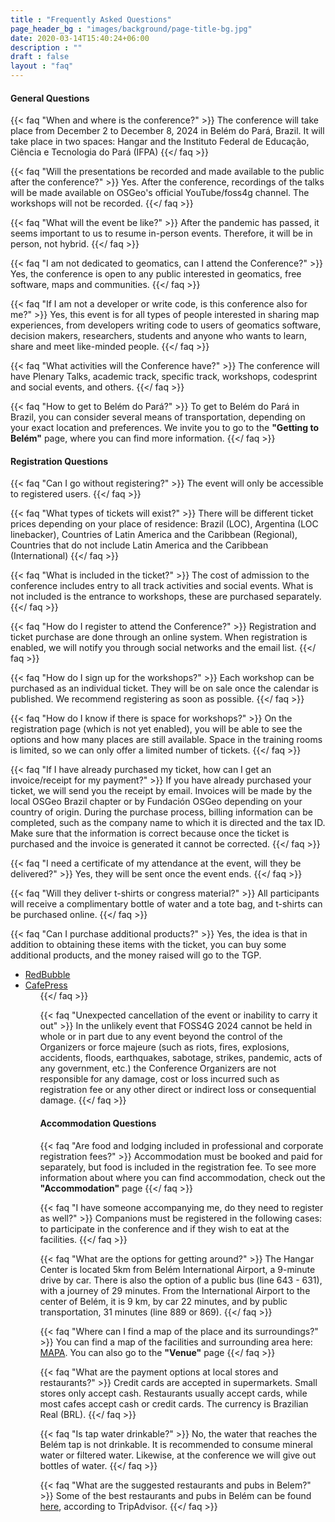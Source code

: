 ```yaml
---
title : "Frequently Asked Questions"
page_header_bg : "images/background/page-title-bg.jpg"
date: 2020-03-14T15:40:24+06:00
description : ""
draft : false
layout : "faq"
---
```



#### General Questions
{{< faq "When and where is the conference?" >}}
The conference will take place from December 2 to December 8, 2024 in Belém do Pará, Brazil. It will take place in two spaces: Hangar and the Instituto Federal de Educação, Ciência e Tecnologia do Pará (IFPA)
{{</ faq >}}

{{< faq "Will the presentations be recorded and made available to the public after the conference?" >}}
Yes. After the conference, recordings of the talks will be made available on OSGeo's official YouTube/foss4g channel. The workshops will not be recorded.
{{</ faq >}}

{{< faq "What will the event be like?" >}}
After the pandemic has passed, it seems important to us to resume in-person events. Therefore, it will be in person, not hybrid.
{{</ faq >}}

{{< faq "I am not dedicated to geomatics, can I attend the Conference?" >}}
Yes, the conference is open to any public interested in geomatics, free software, maps and communities.
{{</ faq >}}

{{< faq "If I am not a developer or write code, is this conference also for me?" >}}
Yes, this event is for all types of people interested in sharing map experiences, from developers writing code to users of geomatics software, decision makers, researchers, students and anyone who wants to learn, share and meet like-minded people. 
{{</ faq >}}

{{< faq "What activities will the Conference have?" >}}
The conference will have Plenary Talks, academic track, specific track, workshops, codesprint and social events, and others.
{{</ faq >}}

{{< faq "How to get to Belém do Pará?" >}}
To get to Belém do Pará in Brazil, you can consider several means of transportation, depending on your exact location and preferences. We invite you to go to the **"Getting to Belém"** page, where you can find more information.
{{</ faq >}}

#### Registration Questions
<!-- REGISTRATION QUESTIONS -->

{{< faq "Can I go without registering?" >}}
The event will only be accessible to registered users.
{{</ faq >}}

{{< faq "What types of tickets will exist?" >}}
There will be different ticket prices depending on your place of residence: Brazil (LOC), Argentina (LOC linebacker), Countries of Latin America and the Caribbean (Regional), Countries that do not include Latin America and the Caribbean (International)
{{</ faq >}}

{{< faq "What is included in the ticket?" >}}
The cost of admission to the conference includes entry to all track activities and social events. What is not included is the entrance to workshops, these are purchased separately.
{{</ faq >}}

{{< faq "How do I register to attend the Conference?" >}}
Registration and ticket purchase are done through an online system. When registration is enabled, we will notify you through social networks and the email list.
{{</ faq >}}

{{< faq "How do I sign up for the workshops?" >}}
Each workshop can be purchased as an individual ticket. They will be on sale once the calendar is published. We recommend registering as soon as possible.
{{</ faq >}}

{{< faq "How do I know if there is space for workshops?" >}}
On the registration page (which is not yet enabled), you will be able to see the options and how many places are still available. Space in the training rooms is limited, so we can only offer a limited number of tickets.
{{</ faq >}}

{{< faq "If I have already purchased my ticket, how can I get an invoice/receipt for my payment?" >}}
If you have already purchased your ticket, we will send you the receipt by email. Invoices will be made by the local OSGeo Brazil chapter or by Fundación OSGeo depending on your country of origin. During the purchase process, billing information can be completed, such as the company name to which it is directed and the tax ID. Make sure that the information is correct because once the ticket is purchased and the invoice is generated it cannot be corrected.
{{</ faq >}}

{{< faq "I need a certificate of my attendance at the event, will they be delivered?" >}}
Yes, they will be sent once the event ends.
{{</ faq >}}

{{< faq "Will they deliver t-shirts or congress material?" >}}
All participants will receive a complimentary bottle of water and a tote bag, and t-shirts can be purchased online.
{{</ faq >}}

{{< faq "Can I purchase additional products?" >}}
Yes, the idea is that in addition to obtaining these items with the ticket, you can buy some additional products, and the money raised will go to the TGP. <ul style="margin-top: 6px; margin-bottom: 0"><li>[RedBubble](https://www.redbubble.com/people/FOSS4G2024/)</li><li>[CafePress](https://www.cafepress.com/shop/FOSS4G2024)<ul>
{{</ faq >}}

{{< faq "Unexpected cancellation of the event or inability to carry it out" >}}
In the unlikely event that FOSS4G 2024 cannot be held in whole or in part due to any event beyond the control of the Organizers or force majeure (such as riots, fires, explosions, accidents, floods, earthquakes, sabotage, strikes, pandemic, acts of any government, etc.) the Conference Organizers are not responsible for any damage, cost or loss incurred such as registration fee or any other direct or indirect loss or consequential damage.
{{</ faq >}}

#### Accommodation Questions
<!-- ACCOMMODATION QUESTIONS -->

{{< faq "Are food and lodging included in professional and corporate registration fees?" >}}
Accommodation must be booked and paid for separately, but food is included in the registration fee. To see more information about where you can find accommodation, check out the **"Accommodation"** page
{{</ faq >}}

{{< faq "I have someone accompanying me, do they need to register as well?" >}}
Companions must be registered in the following cases: to participate in the conference and if they wish to eat at the facilities.
{{</ faq >}}

{{< faq "What are the options for getting around?" >}}
The Hangar Center is located 5km from Belém International Airport, a 9-minute drive by car. There is also the option of a public bus (line 643 - 631), with a journey of 29 minutes.
From the International Airport to the center of Belém, it is 9 km, by car 22 minutes, and by public transportation, 31 minutes (line 889 or 869).
{{</ faq >}}

<!-- OTHER QUESTIONS -->

{{< faq "Where can I find a map of the place and its surroundings?" >}}
You can find a map of the facilities and surrounding area here: <a href="https://umap.openstreetmap.fr/pt-br/map/foss4g-2024_1036152#13/-1.4521/-48.4478" target="_blank">MAPA</a>. You can also go to the **"Venue"** page
{{</ faq >}}

{{< faq "What are the payment options at local stores and restaurants?" >}}
Credit cards are accepted in supermarkets. Small stores only accept cash. Restaurants usually accept cards, while most cafes accept cash or credit cards. The currency is Brazilian Real (BRL).
{{</ faq >}}

{{< faq "Is tap water drinkable?" >}}
No, the water that reaches the Belém tap is not drinkable. It is recommended to consume mineral water or filtered water. Likewise, at the conference we will give out bottles of water.
{{</ faq >}}

{{< faq "What are the suggested restaurants and pubs in Belem?" >}}
Some of the best restaurants and pubs in Belém can be found <a href="https://www.tripadvisor.com/Restaurants-g303404-zfg11776-Belem_State_of_Para.html" target="_blank">here</a>, according to TripAdvisor.
{{</ faq >}}